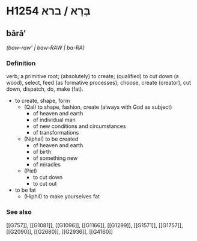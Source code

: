 # H1254 בָּרָא / ברא

## bârâʼ

_(baw-raw' | baw-RAW | ba-RA)_

### Definition

verb; a primitive root; (absolutely) to create; (qualified) to cut down (a wood), select, feed (as formative processes); choose, create (creator), cut down, dispatch, do, make (fat).

- to create, shape, form
    - (Qal) to shape, fashion, create (always with God as subject)
        - of heaven and earth
        - of individual man
        - of new conditions and circumstances
        - of transformations
    - (Niphal) to be created
        - of heaven and earth
        - of birth
        - of something new
        - of miracles
    - (Piel)
        - to cut down
        - to cut out
- to be fat
    - (Hiphil) to make yourselves fat
### See also

[[G757]], [[G1081]], [[G1096]], [[G1166]], [[G1299]], [[G1571]], [[G1757]], [[G2090]], [[G2680]], [[G2936]], [[G4160]]

